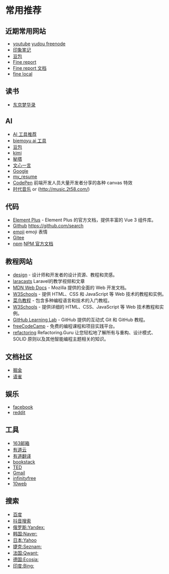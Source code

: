 # 常用推荐

## 近期常用网站
- [youtube](https://www.youtube.com/@yudou) [yudou freenode](https://www.yudou66.com/search/label/free)
- [印象笔记](https://app.yinxiang.com/Home.action?login=true)
- [豆包](https://www.doubao.com/)
- [Fine report](https://www.fanruan.com/finereport/success?key=6eae3841-ac321eef3-313c-66e66cc60721) 
- [Fine report 文档](https://help.fanruan.com/finereport/)
- [fine local](http://localhost:8075/webroot/decision#?activeTab=171aa67f-f564-4812-a43e-c951a0add595)

## 读书
- [东京梦华录](https://www.gushiwen.cn/guwen/book_171.aspx)

## AI
- [AI 工具推荐](https://openi.cn/) 
- [biemoyu ai 工具](https://biemoyu.com/)
- [豆包](https://www.doubao.com/)
- [kimi](https://kimi.moonshot.cn/) 
- [秘塔](https://metaso.cn/)  
- [文心一言](https://yiyan.baidu.com/)
- [Google](https://www.google.com/) 
- [my_resume](https://zhuxiaoxi1008.github.io/resume/)
- [CodePen](https://codepen.io/) 前端开发人员大量开发者分享的各种 canvas 特效
- [时代音乐](http://www.78497.com/) or (http://music.2t58.com/)

## 代码
- [Element Plus](https://element-plus.org/) - Element Plus 的官方文档，提供丰富的 Vue 3 组件库。
- [Github](https://github.com/)  https://github.com/search 
- [emoji](https://emojicopy.com/) emoji 表情
- [Gitee](https://gitee.com/zhuxiaoxi1008) 
- [npm](www.npmjs.com) [NPM 官方文档](https://docs.npmjs.com/)

## 教程网站
- [design](https://design.dev/) - 设计师和开发者的设计资源、教程和灵感。
- [laracasts](https://laracasts.com/) Laravel的教学视频和文章
- [MDN Web Docs](https://developer.mozilla.org) - Mozilla 提供的全面的 Web 开发文档。
- [W3Schools](https://www.w3schools.com) - 提供 HTML、CSS 和 JavaScript 等 Web 技术的教程和实例。
- [菜鸟教程](https://www.runoob.com) - 包含多种编程语言和技术的入门教程。
- [W3Schools](https://www.w3schools.com) - 提供详细的 HTML、CSS、JavaScript 等 Web 技术教程和实例。
- [GitHub Learning Lab](https://lab.github.com) - GitHub 提供的互动式 Git 和 GitHub 教程。
- [freeCodeCamp](https://www.freecodecamp.org) - 免费的编程课程和项目实践平台。
- [refactoring](https://refactoring.guru/design-patterns/catalog) Refactoring.Guru 让您轻松地了解所有与重构、设计模式、SOLID 原则以及其他智能编程主题相关的知识。

## 文档社区
- [掘金](https://juejin.cn/) 
- [语雀](https://www.yuque.com/dashboard)  

## 娱乐
- [facebook](https://www.facebook.com/)  
- [reddit](https://www.reddit.com/?rdt=52024)

## 工具
- [163邮箱](https://mail.163.com/)
- [有道云](https://note.youdao.com/web) 
- [有道翻译](https://mobile.youdao.com/) 
- [bookstack](https://www.bookstack.cn/)
- [TED](https://www.ted.com/)
- [Gmail](https://mail.google.com/mail/u/0/#inbox)
- [infinityfree](https://dash.infinityfree.com/accounts/if0_37076589/) 
- [10web](https://10web.io/blog/)

## 搜索
- [百度](https://www.baidu.com/) 
- [抖音搜索](https://www.douyin.com/search)
- [俄罗斯:Yandex:](https://yandex.com) 
- [韩国:Naver:](https://www.naver.com) 
- [日本:Yahoo](https://www.yahoo.co.jp) 
- [捷克:Seznam:](https://www.seznam.cz) 
- [法国:Qwant:](https://www.qwant.com) 
- [德国:Ecosia:](https://www.ecosia.org) 
- [印度:Bing:](https://www.bing.com)



































































































